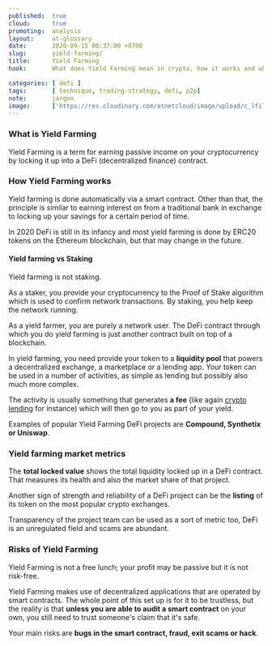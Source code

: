 ```yaml
---
published:  true
cloud:      true
promoting:  analysis
layout:     at-glossary
date:       2020-09-15 00:37:00 +0700
slug:       yield-farming/
title:      Yield Farming
hook:       What does Yield Farming mean in crypto, how it works and what are its risks?

categories: [ defi ]
tags:       [ technique, trading-strategy, defi, p2p]
note:       jargon
image:      ['https://res.cloudinary.com/atnetcloud/image/upload/c_lfill,h_360,w_700/v1600159919/atnet/_glossary/yield-farming_bh4w4m.jpg']
---
```


### What is Yield Farming

Yield Farming is a term for earning passive income on your cryptocurrency by locking it up into a DeFi (decentralized finance) contract.

### How Yield Farming works

Yield farming is done automatically via a smart contract. Other than that, the principle is similar to earning interest on from a traditional bank in exchange to locking up your savings for a certain period of time.

In 2020 DeFi is still in its infancy and most yield farming is done by ERC20 tokens on the Ethereum blockchain, but that may change in the future.

#### Yield farming vs Staking

Yield farming is not staking.

As a staker, you provide your cryptocurrency to the Proof of Stake algorithm which is used to confirm network transactions. By staking, you help keep the network running.

As a yield farmer, you are purely a network user. The DeFi contract through which you do yield farming is just another contract built on top of a blockchain.   

In yield farming, you need provide your token to a **liquidity pool** that powers a decentralized exchange, a marketplace or a lending app. Your token can be used in a number of activities, as simple as lending but possibly also much more complex.

The activity is usually something that generates **a fee** (like again [crypto lending](/strategy/cryptocurrency-lending/) for instance) which will then go to you as part of your yield.

Examples of popular Yield Farming DeFi projects are **Compound, Synthetix or Uniswap**.

### Yield farming market metrics

The **total locked value** shows the total liquidity locked up in a DeFi contract. That measures its health and also the market share of that project.

Another sign of strength and reliability of a DeFi project can be the **listing** of its token on the most popular crypto exchanges.

Transparency of the project team can be used as a sort of metric too, DeFi is an unregulated field and scams are abundant.

### Risks of Yield Farming

Yield Farming is not a free lunch; your profit may be passive but it is not risk-free.

Yield Farming makes use of decentralized applications that are operated by smart contracts. The whole point of this set up is for it to be trustless, but the reality is that **unless you are able to audit a smart contract** on your own, you still need to trust someone's claim that it's safe.

Your main risks are **bugs in the smart contract, fraud, exit scams or hack**.
